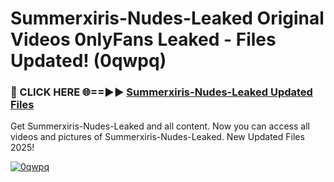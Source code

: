 # Summerxiris-Nudes-Leaked Original Videos 0nlyFans Leaked - Files Updated! (0qwpq)

<h3>🔴 CLICK HERE 🌐==►► <a href="https://tinyurl.com/4mcuefdz" rel="nofollow">Summerxiris-Nudes-Leaked Updated Files</a></h3>

Get Summerxiris-Nudes-Leaked and all content. Now you can access all videos and pictures of Summerxiris-Nudes-Leaked. New Updated Files 2025!

[![0qwpq](https://i.imgur.com/StAQSOY.gif)](https://tinyurl.com/4mcuefdz)
